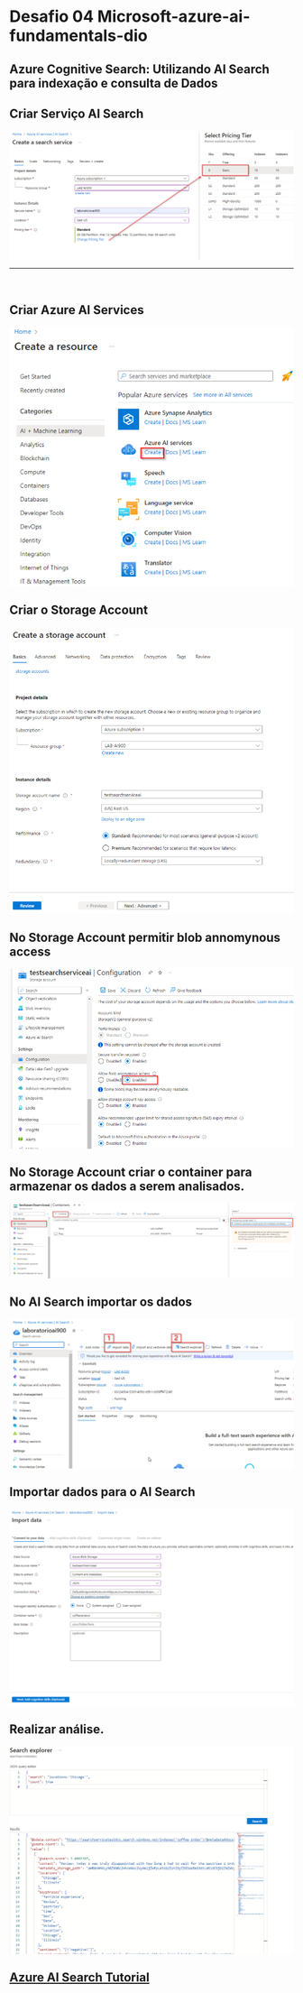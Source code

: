 # Desafio 04 Microsoft-azure-ai-fundamentals-dio
## Azure Cognitive Search: Utilizando AI Search para indexação e consulta de Dados

## Criar Serviço AI Search
<img align="center" src="https://github.com/DanCunha/Microsoft-azure-ai-fundamentals-dio/blob/main/Desafio04/Prints/AzureCognitiveSearch01.png" width=""/> 

---
&nbsp;

## Criar Azure AI Services
<img align="center" src="https://github.com/DanCunha/Microsoft-azure-ai-fundamentals-dio/blob/main/Desafio04/Prints/AzureCognitiveSearch02.png" width=""/> 

## Criar o Storage Account
<img align="center" src="https://github.com/DanCunha/Microsoft-azure-ai-fundamentals-dio/blob/main/Desafio04/Prints/AzureCognitiveSearch03.png" width=""/> 

## No Storage Account permitir blob annomynous access
<img align="center" src="https://github.com/DanCunha/Microsoft-azure-ai-fundamentals-dio/blob/main/Desafio04/Prints/AzureCognitiveSearch04.png" width=""/> 

## No Storage Account criar o container para armazenar os dados a serem analisados.
<img align="center" src="https://github.com/DanCunha/Microsoft-azure-ai-fundamentals-dio/blob/main/Desafio04/Prints/AzureCognitiveSearch05.png" width=""/> 

## No AI Search importar os dados
<img align="center" src="https://github.com/DanCunha/Microsoft-azure-ai-fundamentals-dio/blob/main/Desafio04/Prints/AzureCognitiveSearch06.png" width=""/> 

## Importar dados para o AI Search
<img align="center" src="https://github.com/DanCunha/Microsoft-azure-ai-fundamentals-dio/blob/main/Desafio04/Prints/AzureCognitiveSearch07.png" width=""/> 

## Realizar análise.
<img align="center" src="https://github.com/DanCunha/Microsoft-azure-ai-fundamentals-dio/blob/main/Desafio04/Prints/AzureCognitiveSearch08.png" width=""/> 

## [Azure AI Search Tutorial](https://microsoftlearning.github.io/mslearn-ai-fundamentals/Instructions/Labs/11-ai-search.html)
